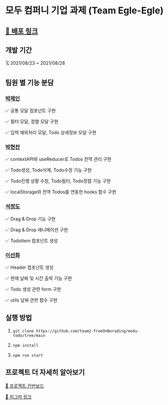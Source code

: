 # 모두 컴퍼니 기업 과제 (Team Egle-Egle)

## [🔗 배포 링크]()

## 개발 기간

 🗓 2021/08/23 ~ 2021/08/28

## 팀원 별 기능 분담

### [박제인](https://github.com/pjainxido)

  ✅ 공통 모달 컴포넌트 구현

  ✅ 필터 모달, 정렬 모달 구현

  ✅ 입력 예외처리 모달, Todo 상세정보 모달 구현

### [박현찬](https://github.com/Eyes0n)

  ✅ contextAPI와 useReducer로 Todos 전역 관리 구현

  ✅ Todo생성, Todo삭제, Todo수정 기능 구현

  ✅ Todo진행 상황 수정, Todo필터, Todo정렬 기능 구현

  ✅ localStorage와 전역 Todos를 연동한 hooks 함수 구현

### [석정도](https://github.com/Seokkitdo)

  ✅ Drag & Drop 기능 구현

  ✅ Drag & Drop 애니메이션 구현

  ✅ TodoItem 컴포넌트 생성

### [이선화](https://github.com/sunhwa508)

  ✅ Header 컴포넌트 생성

  ✅ 현재 날짜 및 시간 출력 기능 구현

  ✅ Todo 생성 관련 form 구현
  
  ✅ utils 날짜 관련 함수 구현
  
## 실행 방법

1. `git clone https://github.com/team2-freeOnBorading/modu-todo/tree/main` 

2. `npm install`

3. `npm run start`

## 프로젝트 더 자세히 알아보기

[🔗 프로젝트 칸반보드](https://github.com/team2-freeOnBorading/modu-todo/projects/1)

[🔗 피그마 링크](https://www.figma.com/file/D1faOyS66kb5o3jU9n16QM/Todo-list-Design?node-id=95%3A2)
